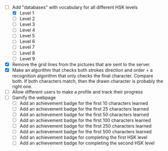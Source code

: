 - [ ] Add "databases" with vocabulary for all different HSK levels
    - [x] Level 1
    - [ ] Level 2
    - [ ] Level 3
    - [ ] Level 4
    - [ ] Level 5
    - [ ] Level 6
    - [ ] Level 7
    - [ ] Level 8
    - [ ] Level 9     
- [x] Remove the grid lines from the pictures that are sent to the server.  
- [x] Make an algorithm that checks both strokes direction and order + a recognition algorithm that only checks the final character. Compare both. If both characters match, then the drawn character is probably the right one.
- [ ] Allow different users to make a profile and track their progress
- [ ] Gamify the webpage
    - [ ] Add an achievement badge for the first 10 characters learned
    - [ ] Add an achievement badge for the first 25 characters learned
    - [ ] Add an achievement badge for the first 50 characters learned
    - [ ] Add an achievement badge for the first 100 characters learned
    - [ ] Add an achievement badge for the first 250 characters learned
    - [ ] Add an achievement badge for the first 500 characters learned
    - [ ] Add an achievement badge for completing the first HSK level
    - [ ] Add an achievement badge for completing the second HSK level